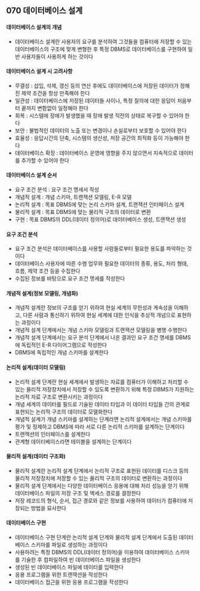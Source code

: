 ## 070 데이터베이스 설계

#### 데이터베이스 설계의 개념

- 데이터베이스 설계란 사용자의 요구를 분석하여 그것들을 컴퓨터에 저장할 수 있는 데이터베이스의 구조에 맞게 변형한 후 특정 DBMS로 데이터베이스를 구현하여 일반 사용자들이 사용하게 하는 것이다



#### 데이터베이스 설계 시 고려사항

- 무결성 : 삽입, 삭제, 갱신 등의 연산 후에도 데이터베이스에 저장된 데이터가 정해진 제약 조건을 항상 만족해야 한다
- 일관성 : 데이터베이스에 저장된 데이터들 사이나, 특정 질의에 대한 응답이 처음부터 끝까지 변함없이 일정해야 한다
- 회복 : 시스템에 장애가 발생했을 때 장애 발생 직전의 상태로 복구할 수 있어야 한다
- 보안 : 불법적인 데이터의 노출 또는 변경이나 손실로부터 보호할 수 있어야 한다
- 효율성 : 응답시간의 단축, 시스템의 생산성, 저장 공간의 최적화 등이 가능해야 한다
- 데이터베이스 확장 : 데이터베이스 운영에 영향을 주지 않으면서 지속적으로 데이터를 추가할 수 있어야 한다



#### 데이터베이스 설계 순서

- 요구 조건 분석 : 요구 조건 명세서 작성
- 개념적 설계 : 개념 스키마, 트랜잭션 모델링, E-R 모델
- 논리적 설계 : 목표 DBMS에 맞는 논리 스키마 설계, 트랜잭션 인터페이스 설계
- 물리적 설계 : 목표 DBMS에 맞는 물리적 구조의 데이터로 변환
- 구현 : 목표 DBMS의 DDL(데이터 정의어)로 데이터베이스 생성, 트랜잭션 생성



#### 요구 조건 분석

- 요구 조건 분석은 데이터베이스를 사용할 사람들로부터 필요한 용도를 파악하는 것이다
- 데이터베이스 사용자에 따른 수행 업무와 필요한 데이터의 종류, 용도, 처리 형태, 흐름, 제약 조건 등을 수집한다
- 수집된 정보를 바탕으로 요구 조건 명세를 작성한다



#### 개념적 설계(정보 모델링, 개념화)

- 개념적 설계란 정보의 구조를 얻기 위하여 현실 세계의 무한성과 계속성을 이해하고, 다른 사람과 통신하기 위하여 현실 세계에 대한 인식을 추상적 개념으로 표현하는 과정이다
- 개념적 설계 단계에서는 개념 스키마 모델링과 트랜잭션 모델링을 병행 수행한다
- 개념적 설계 단계에서는 요구 분석 단계에서 나온 결과인 요구 조건 명세를 DBMS에 독립적인 E-R 다이어그램으로 작성한다
- DBMS에 독립적인 개념 스키마를 설계한다



#### 논리적 설계(데이터 모델링)

- 논리적 설계 단계란 현실 세계에서 발생하는 자료를 컴퓨터가 이해하고 처리할 수 있는 물리적 저장장치에서 저장할 수 있도록 변환하기 위해 특정 DBMS가 지원하는 논리적 자료 구조로 변환시키는 과정이다
- 개념 세계의 데이터를 필드로 기술된 데이터 타입과 이 데이터 타입들 간의 관계로 표현되는 논리적 구조의 데이터로 모델화한다
- 개념적 설계가 개념 스키마를 설계하는 단계라면 논리적 설계에서는 개념 스키마를 평가 및 정제하고 DBMS에 따라 서로 다른 논리적 스키마를 설계하는 단계이다
- 트랜잭션의 인터페이스를 설계한다
- 관계형 데이터베이스라면 테이블을 설계하는 단계이다



#### 물리적 설계(데이터 구조화)

- 물리적 설계란 논리적 설계 단계에서 논리적 구조로 표현된 데이터를 디스크 등의 물리적 저장장치에 저장할 수 있는 물리적 구조의 데이터로 변환하는 과정이다
- 물리적 설계 단계에서는 다양한 데이터베이스 응용에 대해 처리 성능을 얻기 위해 데이터베이스 파일의 저장 구조 및 액세스 경로를 결정한다
- 저장 레코드의 형식, 순서, 접근 경로와 같은 정보를 사용하여 데이터가 컴퓨터에 저장되는 방법을 묘사한다



#### 데이터베이스 구현

- 데이터베이스 구현 단계란 논리적 설계 단계와 물리적 설계 단계에서 도출된 데이터베이스 스키마를 파일로 생성하는 과정이다
- 사용하려는 특정 DBMS의 DDL(데이터 정의어)을 이용하여 데이터베이스 스키마를 기술한 후 컴파일하여 빈 데이터베이스 파일을 생성한다
- 생성된 빈 데이터베이스 파일에 데이터를 입력한다
- 응용 프로그램을 위한 트랜잭션을 작성한다
- 데이터베이스 접근을 위한 응용 프로그램을 작성한다